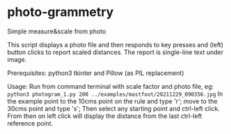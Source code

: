 # photo-grammetry
Simple measure&amp;scale from photo

This script displays a photo file and then responds to key presses and (left)
button clicks to report scaled distances.
The report is single-line text under image.

Prerequisites: python3 tkinter and Pillow (as PIL replacement)

Usage: Run from command terminal with scale factor and photo file, eg:
`python3 photogram_1.py 200 ../examples/mastfoot/20211229_090356.jpg`
In the example point to the 10cms point on the rule and type 'r';
move to the 30cms point and type 's';
Then select any starting point and ctrl-left click.
From then on left click will display the distance from the last
ctrl-left reference point.


<!-- kate: indent-width 4; tab-width 4; replace-tabs on; -->
<!-- kate: word-wrap on; word-wrap-column 70 -->